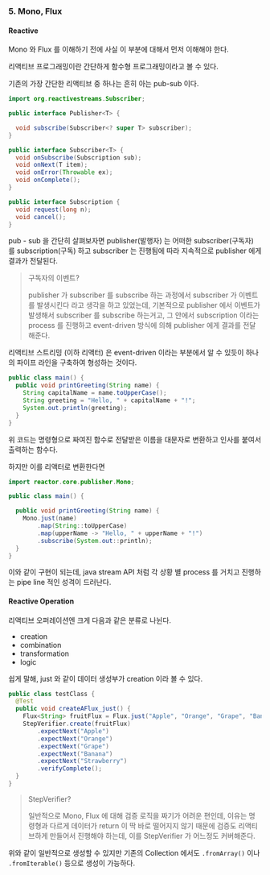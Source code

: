 ### 5. Mono, Flux

#### Reactive

Mono 와 Flux 를 이해하기 전에 사실 이 부분에 대해서 먼저 이해해야 한다.

리액티브 프로그래밍이란 간단하게 함수형 프로그래밍이라고 볼 수 있다.

기존의 가장 간단한 리액티브 중 하나는 흔히 아는 pub-sub 이다.

```java
import org.reactivestreams.Subscriber;

public interface Publisher<T> {

  void subscribe(Subscriber<? super T> subscriber);
}

public interface Subscriber<T> {
  void onSubscribe(Subscription sub);
  void onNext(T item);
  void onError(Throwable ex);
  void onComplete();
}

public interface Subscription {
  void request(long n);
  void cancel();
}
```

pub - sub 을 간단히 살펴보자면 publisher(발행자) 는 어떠한 subscriber(구독자) 를 subscription(구독) 하고
subscriber 는 진행됨에 따라 지속적으로 publisher 에게 결과가 전달된다.

> 구독자의 이벤트?
> 
> publisher 가 subscriber 를 subscribe 하는 과정에서 subscriber 가 이벤트를 발생시킨다 라고 생각을 하고 있었는데,
> 기본적으로 publisher 에서 이벤트가 발생해서 subscriber 를 subscribe 하는거고, 그 안에서 subscription 이라는 process 를 진행하고
> event-driven 방식에 의해 publisher 에게 결과를 전달해준다.

리액티브 스트리밍 (이하 리액터) 은 event-driven 이라는 부분에서 알 수 있듯이 하나의 파이프 라인을 구축하여 형성하는 것이다.

```java
public class main() {
  public void printGreeting(String name) {
    String capitalName = name.toUpperCase();
    String greeting = "Hello, " + capitalName + "!";
    System.out.println(greeting);
  }
}
```

위 코드는 명령형으로 짜여진 함수로 전달받은 이름을 대문자로 변환하고 인사를 붙여서 출력하는 함수다.

하지만 이를 리액터로 변환한다면

```java
import reactor.core.publisher.Mono;

public class main() {

  public void printGreeting(String name) {
    Mono.just(name)
        .map(String::toUpperCase)
        .map(upperName -> "Hello, " + upperName + "!")
        .subscribe(System.out::println);
  }
}
```

이와 같이 구현이 되는데, java stream API 처럼 각 상황 별 process 를 거치고 진행하는 pipe line 적인 성격이 드러난다.

#### Reactive Operation

리액티브 오퍼레이션엔 크게 다음과 같은 분류로 나뉜다.

- creation
- combination
- transformation
- logic

쉽게 말해, just 와 같이 데이터 생성부가 creation 이라 볼 수 있다.

```java
public class testClass {
  @Test
  public void createAFlux_just() {
    Flux<String> fruitFlux = Flux.just("Apple", "Orange", "Grape", "Banana", "Strawberry");
    StepVerifier.create(fruitFlux)
        .expectNext("Apple")
        .expectNext("Orange")
        .expectNext("Grape")
        .expectNext("Banana")
        .expectNext("Strawberry")
        .verifyComplete();
  }
}
```

> StepVerifier?
> 
> 일반적으로 Mono, Flux 에 대해 검증 로직을 짜기가 어려운 편인데, 이유는 명령형과 다르게 데이터가 return 이 딱 바로 떨어지지 않기 때문에
> 검증도 리액티브하게 만들어서 진행해야 하는데, 이를 StepVerifier 가 어느정도 커버해준다.

위와 같이 일반적으로 생성할 수 있지만 기존의 Collection 에서도 `.fromArray()` 이나 `.fromIterable()` 등으로 생성이 가능하다.
